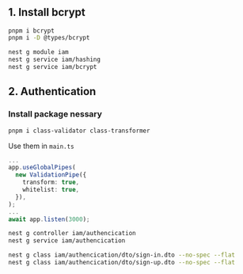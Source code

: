 #

## 1. Install bcrypt

```bash
pnpm i bcrypt
pnpm i -D @types/bcrypt
```

```bash
nest g module iam
nest g service iam/hashing
nest g service iam/bcrypt
```

## 2. Authentication

### Install package nessary

```bash
pnpm i class-validator class-transformer
```

Use them in `main.ts`

```ts
...
app.useGlobalPipes(
  new ValidationPipe({
    transform: true,
    whitelist: true,
  }),
);
...
await app.listen(3000);
```


```bash
nest g controller iam/authencication
nest g service iam/authencication

nest g class iam/authencication/dto/sign-in.dto --no-spec --flat
nest g class iam/authencication/dto/sign-up.dto --no-spec --flat
```
